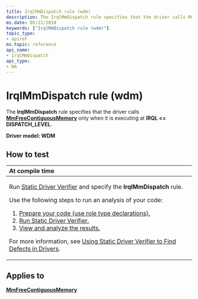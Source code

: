 ```yaml
---
title: IrqlMmDispatch rule (wdm)
description: The IrqlMmDispatch rule specifies that the driver calls MmFreeContiguousMemory only when it is executing at IRQL DISPATCH\_LEVEL.
ms.date: 05/21/2018
keywords: ["IrqlMmDispatch rule (wdm)"]
topic_type:
- apiref
ms.topic: reference
api_name:
- IrqlMmDispatch
api_type:
- NA
---
```


# IrqlMmDispatch rule (wdm)


The **IrqlMmDispatch** rule specifies that the driver calls [**MmFreeContiguousMemory**](/windows-hardware/drivers/ddi/wdm/nf-wdm-mmfreecontiguousmemory) only when it is executing at **IRQL &lt;= DISPATCH\_LEVEL**.

**Driver model: WDM**

## How to test

<table>
<colgroup>
<col width="100%" />
</colgroup>
<thead>
<tr class="header">
<th align="left">At compile time</th>
</tr>
</thead>
<tbody>
<tr class="odd">
<td align="left"><p>Run <a href="/windows-hardware/drivers/devtest/static-driver-verifier" data-raw-source="[Static Driver Verifier](./static-driver-verifier.md)">Static Driver Verifier</a> and specify the <strong>IrqlMmDispatch</strong> rule.</p>
Use the following steps to run an analysis of your code:
<ol>
<li><a href="/windows-hardware/drivers/devtest/using-static-driver-verifier-to-find-defects-in-drivers#preparing-your-source-code" data-raw-source="[Prepare your code (use role type declarations).](./using-static-driver-verifier-to-find-defects-in-drivers.md#preparing-your-source-code)">Prepare your code (use role type declarations).</a></li>
<li><a href="/windows-hardware/drivers/devtest/using-static-driver-verifier-to-find-defects-in-drivers#running-static-driver-verifier" data-raw-source="[Run Static Driver Verifier.](./using-static-driver-verifier-to-find-defects-in-drivers.md#running-static-driver-verifier)">Run Static Driver Verifier.</a></li>
<li><a href="/windows-hardware/drivers/devtest/using-static-driver-verifier-to-find-defects-in-drivers#viewing-and-analyzing-the-results" data-raw-source="[View and analyze the results.](./using-static-driver-verifier-to-find-defects-in-drivers.md#viewing-and-analyzing-the-results)">View and analyze the results.</a></li>
</ol>
<p>For more information, see <a href="/windows-hardware/drivers/devtest/using-static-driver-verifier-to-find-defects-in-drivers" data-raw-source="[Using Static Driver Verifier to Find Defects in Drivers](./using-static-driver-verifier-to-find-defects-in-drivers.md)">Using Static Driver Verifier to Find Defects in Drivers</a>.</p></td>
</tr>
</tbody>
</table>

## Applies to

[**MmFreeContiguousMemory**](/windows-hardware/drivers/ddi/wdm/nf-wdm-mmfreecontiguousmemory)

